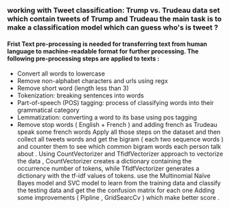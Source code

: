 ### working with Tweet classification: Trump vs. Trudeau data set which contain tweets of Trump and Trudeau the main task is to make a classification model which can guess who's is tweet ?
#### Frist Text pre-processing is needed for transferring text from human language to machine-readable format for further processing. The following pre-processing steps are applied to texts :
- Convert all words to lowercase
- Remove non-alphabet characters and urls using regx
- Remove short word (length less than 3)
- Tokenization: breaking sentences into words
- Part-of-speech (POS) tagging: process of classifying words into their grammatical category
- Lemmatization: converting a word to its base using pos tagging
- Remove stop words ( English + French ) and adding french as Trudeau speak some french words
Apply all those steps on the dataset and then collect all tweets words and get the bigram ( each two sequence words ) and counter them to see which common bigram words each person talk about .
Using  CountVectorizer and TfidfVectorizer approach to vectorize the data , CountVectorizer creates a dictionary containing the occurrence number of tokens, while TfidfVectorizer generates a dictionary with the tf-idf values of tokens.
use the Multinomial Naïve Bayes model and SVC model to learn from the training data and classify the testing data and get the the confusion matrix for each one
Adding  some improvements ( Pipline , GridSearcCv ) which make better score .

